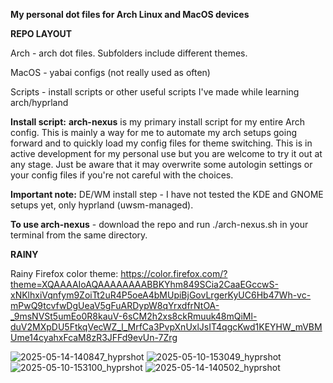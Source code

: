 **My personal dot files for Arch Linux and MacOS devices**

**REPO LAYOUT**

Arch - arch dot files. Subfolders include different themes.

MacOS - yabai configs (not really used as often)

Scripts - install scripts or other useful scripts I've made while learning arch/hyprland

**Install script:** **arch-nexus** is my primary install script for my entire Arch config. This is mainly a way for me to automate my arch setups going forward and to quickly load my config files for theme switching. This is in active development for my personal use but you are welcome to try it out at any stage. Just be aware that it may overwrite some autologin settings or your config files if you're not careful with the choices.

**Important note:** DE/WM install step - I have not tested the KDE and GNOME setups yet, only hyprland (uwsm-managed).

**To use arch-nexus** - download the repo and run ./arch-nexus.sh in your terminal from the same directory.

**RAINY**

Rainy Firefox color theme: https://color.firefox.com/?theme=XQAAAAIoAQAAAAAAAABBKYhm849SCia2CaaEGccwS-xNKlhxiVqnfym9ZoiTt2uR4P5oeA4bMUpiBjGovLrgerKyUC6Hb47Wh-vc-mPwQ9tcvfwDgUeaV5gFuARDypW8qYrxdfrNtOA-_9msNVSt5umEo0R8kauV-6sCM2h2xs8ckRmuuk48mQiMl-duV2MXpDU5FtkqVecWZ_l_MrfCa3PvpXnUxlJsIT4qgcKwd1KEYHW_mVBMUme14cyahxFcaM8zR3JFFd9evUn-7Zrg

![2025-05-14-140847_hyprshot](https://github.com/user-attachments/assets/f0bc56c1-cdda-4599-8715-696ea65428e5)
![2025-05-10-153049_hyprshot](https://github.com/user-attachments/assets/a9070301-b688-458d-bf6f-c61e1f9b77b9)
![2025-05-10-153100_hyprshot](https://github.com/user-attachments/assets/4199153b-90af-482e-83be-7c589b9cf9f5)
![2025-05-14-140502_hyprshot](https://github.com/user-attachments/assets/ce87ee1a-837b-4abc-82a9-b610557a8f58)

